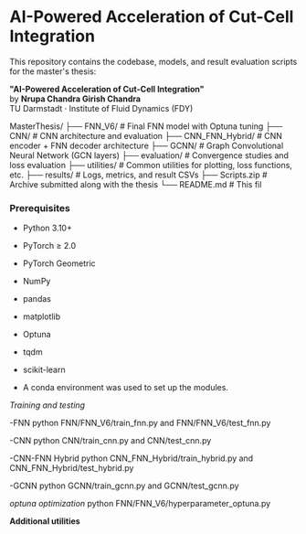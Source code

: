 # AI-Powered Acceleration of Cut-Cell Integration

This repository contains the codebase, models, and result evaluation scripts for the master's thesis:

**"AI-Powered Acceleration of Cut-Cell Integration"**  
by **Nrupa Chandra Girish Chandra**  
TU Darmstadt · Institute of Fluid Dynamics (FDY)


MasterThesis/
├── FNN_V6/ # Final FNN model with Optuna tuning
├── CNN/ # CNN architecture and evaluation
├── CNN_FNN_Hybrid/ # CNN encoder + FNN decoder architecture
├── GCNN/ # Graph Convolutional Neural Network (GCN layers)
├── evaluation/ # Convergence studies and loss evaluation
├── utilities/ # Common utilities for plotting, loss functions, etc.
├── results/ # Logs, metrics, and result CSVs
├── Scripts.zip # Archive submitted along with the thesis
└── README.md # This fil

### Prerequisites

- Python 3.10+
- PyTorch ≥ 2.0
- PyTorch Geometric
- NumPy
- pandas
- matplotlib
- Optuna
- tqdm
- scikit-learn

- A conda environment was used to set up the modules.


*Training and testing*

-FNN
python FNN/FNN_V6/train_fnn.py and FNN/FNN_V6/test_fnn.py

-CNN
python CNN/train_cnn.py and CNN/test_cnn.py

-CNN-FNN Hybrid
python CNN_FNN_Hybrid/train_hybrid.py and CNN_FNN_Hybrid/test_hybrid.py

-GCNN
python GCNN/train_gcnn.py and GCNN/test_gcnn.py

*optuna optimization*
python FNN/FNN_V6/hyperparameter_optuna.py


**Additional utilities**





